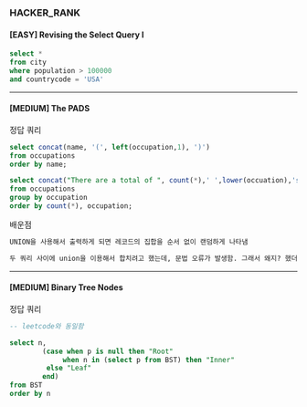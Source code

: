 ### HACKER_RANK
#### [EASY] Revising the Select Query I
```sql
select *
from city
where population > 100000
and countrycode = 'USA'
```
-------------------------------------
#### [MEDIUM] The PADS
정답 쿼리
```sql
select concat(name, '(', left(occupation,1), ')')
from occupations
order by name;

select concat("There are a total of ", count(*),' ',lower(occuation),'s.')
from occupations
group by occupation
order by count(*), occupation;
```
배운점
```sql
UNION을 사용해서 출력하게 되면 레코드의 집합을 순서 없이 랜덤하게 나타냄 

두 쿼리 사이에 union을 이용해서 합치려고 했는데, 문법 오류가 발생함. 그래서 왜지? 했더니 UNION을 사용해서 출력하게 되면 레코드의 집합을 순서 없이 랜덤하게 나타냄. 그래서 order by를 통해 정렬이 진행되었다 하더라도 합쳐진 후의 정렬은order by절의 영향을 받지 못함. 
```

-------------------------------------------
#### [MEDIUM] Binary Tree Nodes
정답 쿼리
```sql
-- leetcode와 동일함 

select n,
        (case when p is null then "Root"
             when n in (select p from BST) then "Inner"
         else "Leaf"
        end)
from BST 
order by n
```
